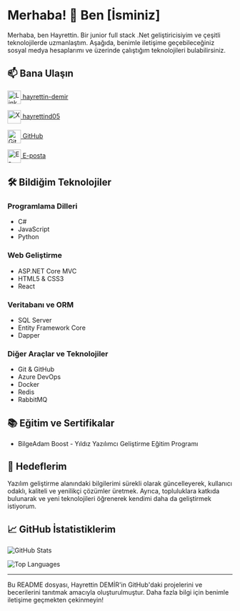 # Merhaba! 👋 Ben [İsminiz]

Merhaba, ben Hayrettin. Bir junior full stack .Net geliştiricisiyim ve çeşitli teknolojilerde uzmanlaştım. Aşağıda, benimle iletişime geçebileceğiniz sosyal medya hesaplarımı ve üzerinde çalıştığım teknolojileri bulabilirsiniz.

## 📫 Bana Ulaşın

<p align="left">
    <a href="https://www.linkedin.com/in/hayrettin-demir" target="_blank">
        <img align="center" src="https://cdn-icons-png.flaticon.com/512/174/174857.png" alt="LinkedIn" height="30" width="30" />
    </a>
    <a href="https://www.linkedin.com/in/hayrettin-demir" target="_blank">hayrettin-demir</a>
</p>
<p align="left">
    <a href="https://x.com/hayrettind05" target="_blank">
        <img align="center" src="[https://img.icons8.com/?size=100&id=phOKFKYpe00C&format=png&color=000000)](https://img.icons8.com/?size=100&id=6Fsj3rv2DCmG&format=png&color=000000)" alt="X" height="30" width="30" />
    </a>
    <a href="https://twitter.com/hayrettind05" target="_blank">hayrettind05</a>
</p>
<p align="left">
    <a href="https://github.com/kullanıcı-adınız" target="_blank">
        <img align="center" src="https://cdn-icons-png.flaticon.com/512/733/733553.png" alt="GitHub" height="30" width="30" />
    </a>
    <a href="https://github.com/kullanıcı-adınız" target="_blank">GitHub</a>
</p>
<p align="left">
    <a href="mailto:mail-adresiniz" target="_blank">
        <img align="center" src="https://cdn-icons-png.flaticon.com/512/732/732200.png" alt="E-posta" height="30" width="30" />
    </a>
    <a href="mailto:mail-adresiniz" target="_blank">E-posta</a>
</p>

## 🛠️ Bildiğim Teknolojiler

### Programlama Dilleri
- C#
- JavaScript
- Python

### Web Geliştirme
- ASP.NET Core MVC
- HTML5 & CSS3
- React

### Veritabanı ve ORM
- SQL Server
- Entity Framework Core
- Dapper

### Diğer Araçlar ve Teknolojiler
- Git & GitHub
- Azure DevOps
- Docker
- Redis
- RabbitMQ

## 📚 Eğitim ve Sertifikalar

- BilgeAdam Boost - Yıldız Yazılımcı Geliştirme Eğitim Programı


## 🎯 Hedeflerim

Yazılım geliştirme alanındaki bilgilerimi sürekli olarak güncelleyerek, kullanıcı odaklı, kaliteli ve yenilikçi çözümler üretmek. Ayrıca, topluluklara katkıda bulunarak ve yeni teknolojileri öğrenerek kendimi daha da geliştirmek istiyorum.

## 📈 GitHub İstatistiklerim

![GitHub Stats](https://github-readme-stats.vercel.app/api?username=demirHayrettin&show_icons=true&theme=radical)

![Top Languages](https://github-readme-stats.vercel.app/api/top-langs/?username=demirHayrettin&layout=compact&theme=radical)

---

Bu README dosyası, Hayrettin DEMİR'in GitHub'daki projelerini ve becerilerini tanıtmak amacıyla oluşturulmuştur. Daha fazla bilgi için benimle iletişime geçmekten çekinmeyin!
